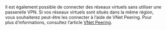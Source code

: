 Il est également possible de connecter des réseaux virtuels sans utiliser une passerelle VPN. Si vos réseaux virtuels sont situés dans la même région, vous souhaiterez peut-être les connecter à l’aide de VNet Peering. Pour plus d’informations, consultez l’article [VNet Peering](../articles/virtual-network/virtual-network-peering-overview.md).

<!---HONumber=AcomDC_1005_2016-->